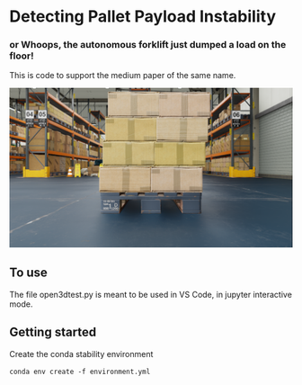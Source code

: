 # Detecting Pallet Payload Instability
### or Whoops, the autonomous forklift just dumped a load on the floor!

This is code to support the medium paper of the same name.

![A tipping pallet](/images/rgb_0000.png)

## To use

The file open3dtest.py is meant to be used in VS Code, in jupyter interactive mode.


## Getting started

Create the conda stability environment

```
conda env create -f environment.yml
```

